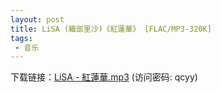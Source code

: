 ```yaml
---
layout: post
title: LiSA (織部里沙)《紅蓮華》 [FLAC/MP3-320K]
tags: 
 - 音乐
---
```

下载链接：<a href="https://url89.ctfile.com/f/49227189-964098036-37e9ad?p=qcyy" target="_blank">LiSA - 紅蓮華.mp3</a> (访问密码: qcyy)<br/>